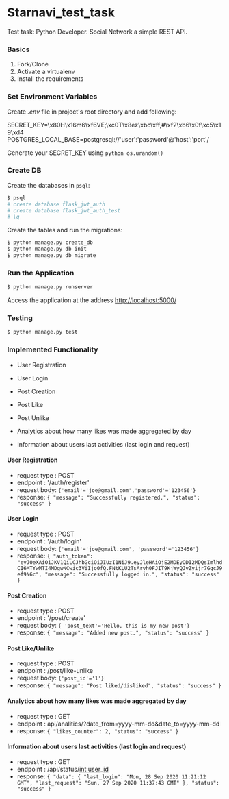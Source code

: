 # Starnavi_test_task

Test task: Python Developer. Social Network a simple REST API.

### Basics

1. Fork/Clone
1. Activate a virtualenv
1. Install the requirements

### Set Environment Variables

Create *.env* file in project's root directory and add following:

SECRET_KEY=\x80H\x16m6\xf6VE;\xc0T\x8ez\xbc\xff,#\xf2\xb6\x0f\xc5\x19\xd4
POSTGRES_LOCAL_BASE=postgresql://'user':'password'@'host':'port'/

Generate your SECRET_KEY using ```python os.urandom()```

### Create DB

Create the databases in `psql`:

```sh
$ psql
# create database flask_jwt_auth
# create database flask_jwt_auth_test
# \q
```

Create the tables and run the migrations:

```sh
$ python manage.py create_db
$ python manage.py db init
$ python manage.py db migrate
```

### Run the Application

```sh
$ python manage.py runserver
```
Access the application at the address [http://localhost:5000/](http://localhost:5000/)

### Testing

```sh
$ python manage.py test
```

### Implemented Functionality

- User Registration 

- User Login
 
- Post Creation

- Post Like

- Post Unlike

- Analytics about how many likes was made aggregated by day

- Information about users last activities (last login and request)

#### User Registration

- request type : POST
- endpoint : '/auth/register'
- request body: ```{'email'='joe@gmail.com','password'='123456'}```
- response: ```{
    "message": "Successfully registered.",
    "status": "success"
}```

#### User Login

- request type : POST
- endpoint :  '/auth/login'
- request body: ```{'email'='joe@gmail.com', 'password'='123456'}```
- response: ```{
    "auth_token": "eyJ0eXAiOiJKV1QiLCJhbGciOiJIUzI1NiJ9.eyJleHAiOjE2MDEyODI2MDQsImlhdCI6MTYwMTI4MDgwNCwic3ViIjo0fQ.FNtKLU2TsArvh0FJIT9KjWyQJvZyijr7GqcJ9ef9N6c",
    "message": "Successfully logged in.",
    "status": "success"
}```

#### Post Creation

- request type : POST
- endpoint : '/post/create'
- request body: ```{ 'post_text'='Hello, this is my new post'} ```
- response: ```{
    "message": "Added new post.",
    "status": "success"
}```

#### Post Like/Unlike

- request type : POST
- endpoint : /post/like-unlike
- request body: ```{'post_id'='1'}```
- response: ```{
    "message": "Post liked/disliked",
    "status": "success"
}```

#### Analytics about how many likes was made aggregated by day

- request type : GET
- endpoint : api/analitics/?date_from=yyyy-mm-dd&date_to=yyyy-mm-dd
- response: ```{
    "likes_counter": 2,
    "status": "success"
}```

#### Information about users last activities (last login and request)

- request type : GET
- endpoint : /api/status/<int:user_id>
- response: ```{
    "data": {
        "last_login": "Mon, 28 Sep 2020 11:21:12 GMT",
        "last_request": "Sun, 27 Sep 2020 11:37:43 GMT"
    },
    "status": "success"
}```





